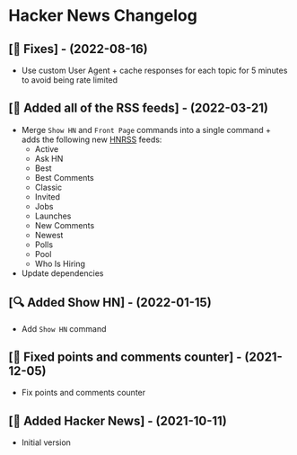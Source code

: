 # Hacker News Changelog

## [🐛 Fixes] - (2022-08-16)

- Use custom User Agent + cache responses for each topic for 5 minutes to avoid being rate limited

## [🎉 Added all of the RSS feeds] - (2022-03-21)

- Merge `Show HN` and `Front Page` commands into a single command + adds the following new [HNRSS](https://hnrss.github.io/) feeds:
  - Active
  - Ask HN
  - Best
  - Best Comments
  - Classic
  - Invited
  - Jobs
  - Launches
  - New Comments
  - Newest
  - Polls
  - Pool
  - Who Is Hiring
- Update dependencies

## [🔍 Added Show HN] - (2022-01-15)

- Add `Show HN` command

## [🐞 Fixed points and comments counter] - (2021-12-05)

- Fix points and comments counter

## [🎂 Added Hacker News] - (2021-10-11)

- Initial version
